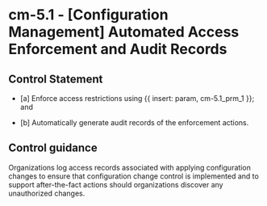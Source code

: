 # cm-5.1 - \[Configuration Management\] Automated Access Enforcement and Audit Records

## Control Statement

- \[a\] Enforce access restrictions using {{ insert: param, cm-5.1_prm_1 }}; and

- \[b\] Automatically generate audit records of the enforcement actions.

## Control guidance

Organizations log access records associated with applying configuration changes to ensure that configuration change control is implemented and to support after-the-fact actions should organizations discover any unauthorized changes.

